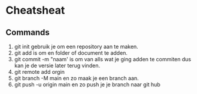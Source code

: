 # Cheatsheat

## Commands
1. git init gebruik je om een repository aan te maken.
2. git add is om en folder of document te adden.
3. git commit -m "naam' is om van alls wat je ging adden te commiten dus kan je de versie later terug vinden.
4. git remote add orgin <URL>
5. git branch -M main en zo maak je een branch aan.
6. git push -u origin main en zo push je je branch naar git hub
   